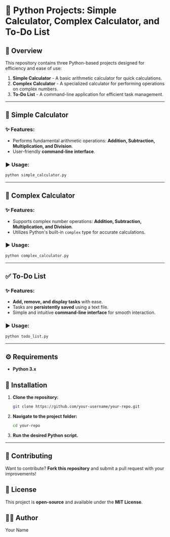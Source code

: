 # 🐍 Python Projects: Simple Calculator, Complex Calculator, and To-Do List

## 📌 Overview
This repository contains three Python-based projects designed for efficiency and ease of use:

1. **Simple Calculator** - A basic arithmetic calculator for quick calculations.
2. **Complex Calculator** - A specialized calculator for performing operations on complex numbers.
3. **To-Do List** - A command-line application for efficient task management.

---

## 🔢 Simple Calculator
### ✨ Features:
- Performs fundamental arithmetic operations: **Addition, Subtraction, Multiplication, and Division**.
- User-friendly **command-line interface**.

### ▶️ Usage:
```bash
python simple_calculator.py
```

---

## 🔢 Complex Calculator
### ✨ Features:
- Supports complex number operations: **Addition, Subtraction, Multiplication, and Division**.
- Utilizes Python's built-in `complex` type for accurate calculations.

### ▶️ Usage:
```bash
python complex_calculator.py
```

---

## ✅ To-Do List
### ✨ Features:
- **Add, remove, and display tasks** with ease.
- Tasks are **persistently saved** using a text file.
- Simple and intuitive **command-line interface** for smooth interaction.

### ▶️ Usage:
```bash
python todo_list.py
```

---

## ⚙️ Requirements
- **Python 3.x**

## 🚀 Installation
1. **Clone the repository:**
   ```bash
   git clone https://github.com/your-username/your-repo.git
   ```
2. **Navigate to the project folder:**
   ```bash
   cd your-repo
   ```
3. **Run the desired Python script.**

---

## 🤝 Contributing
Want to contribute? **Fork this repository** and submit a pull request with your improvements!

## 📜 License
This project is **open-source** and available under the **MIT License**.

## 👨‍💻 Author
Your Name

